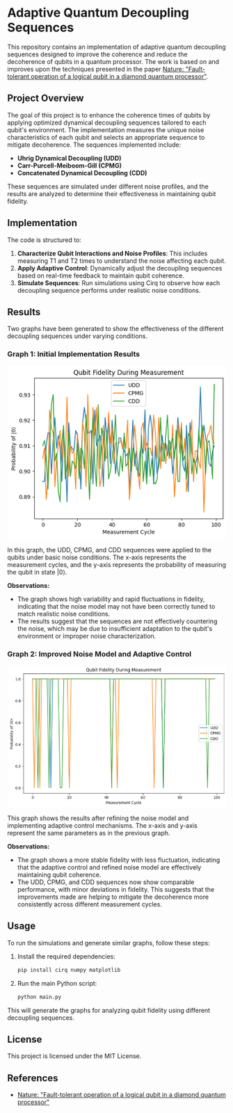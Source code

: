 # Adaptive Quantum Decoupling Sequences

This repository contains an implementation of adaptive quantum decoupling sequences designed to improve the coherence and reduce the decoherence of qubits in a quantum processor. The work is based on and improves upon the techniques presented in the paper [Nature: "Fault-tolerant operation of a logical qubit in a diamond quantum processor"](https://www.nature.com/articles/s41586-022-04819-6).

## Project Overview

The goal of this project is to enhance the coherence times of qubits by applying optimized dynamical decoupling sequences tailored to each qubit's environment. The implementation measures the unique noise characteristics of each qubit and selects an appropriate sequence to mitigate decoherence. The sequences implemented include:

- **Uhrig Dynamical Decoupling (UDD)**
- **Carr-Purcell-Meiboom-Gill (CPMG)**
- **Concatenated Dynamical Decoupling (CDD)**

These sequences are simulated under different noise profiles, and the results are analyzed to determine their effectiveness in maintaining qubit fidelity.

## Implementation

The code is structured to:

1. **Characterize Qubit Interactions and Noise Profiles**: This includes measuring T1 and T2 times to understand the noise affecting each qubit.
2. **Apply Adaptive Control**: Dynamically adjust the decoupling sequences based on real-time feedback to maintain qubit coherence.
3. **Simulate Sequences**: Run simulations using Cirq to observe how each decoupling sequence performs under realistic noise conditions.

## Results

Two graphs have been generated to show the effectiveness of the different decoupling sequences under varying conditions.

### Graph 1: Initial Implementation Results

![Graph 1](graphs/graph2.png)

In this graph, the UDD, CPMG, and CDD sequences were applied to the qubits under basic noise conditions. The x-axis represents the measurement cycles, and the y-axis represents the probability of measuring the qubit in state |0⟩. 

**Observations:**

- The graph shows high variability and rapid fluctuations in fidelity, indicating that the noise model may not have been correctly tuned to match realistic noise conditions.
- The results suggest that the sequences are not effectively countering the noise, which may be due to insufficient adaptation to the qubit's environment or improper noise characterization.

### Graph 2: Improved Noise Model and Adaptive Control

![Graph 2](graphs/graph1.png)

This graph shows the results after refining the noise model and implementing adaptive control mechanisms. The x-axis and y-axis represent the same parameters as in the previous graph.

**Observations:**

- The graph shows a more stable fidelity with less fluctuation, indicating that the adaptive control and refined noise model are effectively maintaining qubit coherence.
- The UDD, CPMG, and CDD sequences now show comparable performance, with minor deviations in fidelity. This suggests that the improvements made are helping to mitigate the decoherence more consistently across different measurement cycles.

## Usage

To run the simulations and generate similar graphs, follow these steps:

1. Install the required dependencies:
    ```bash
    pip install cirq numpy matplotlib
    ```

2. Run the main Python script:
    ```bash
    python main.py
    ```

This will generate the graphs for analyzing qubit fidelity using different decoupling sequences.


## License

This project is licensed under the MIT License.

## References

- [Nature: "Fault-tolerant operation of a logical qubit in a diamond quantum processor"](https://www.nature.com/articles/s41586-022-04819-6)
